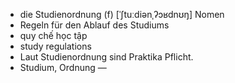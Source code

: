 - die Studienordnung (f)	[ˈʃtuːdiənˌʔɔʁdnʊŋ]	Nomen
- Regeln für den Ablauf des Studiums
- quy chế học tập
- study regulations
- Laut Studienordnung sind Praktika Pflicht.
- Studium, Ordnung	—